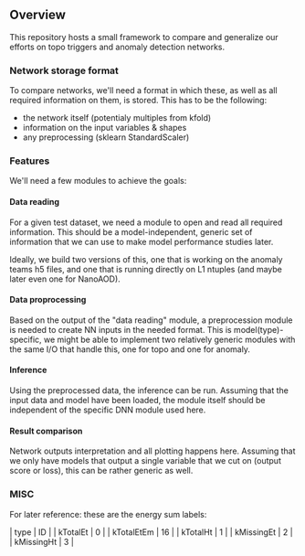 ## Overview
This repository hosts a small framework to compare and generalize our efforts on topo triggers and anomaly detection networks.

### Network storage format
To compare networks, we'll need a format in which these, as well as all required information on them, is stored. This has to be the following:

- the network itself (potentialy multiples from kfold)
- information on the input variables & shapes
- any preprocessing (sklearn StandardScaler)

### Features
We'll need a few modules to achieve the goals:

#### Data reading
For a given test dataset, we need a module to open and read all required information. This should be a model-independent, generic set of information that we can use to make model performance studies later.

Ideally, we build two versions of this, one that is working on the anomaly teams h5 files, and one that is running directly on L1 ntuples (and maybe later even one for NanoAOD).

#### Data proprocessing
Based on the output of the "data reading" module, a preprocession module is needed to create NN inputs in the needed format. This is model(type)-specific, we might be able to implement two relatively generic modules with the same I/O that handle this, one for topo and one for anomaly.

#### Inference
Using the preprocessed data, the inference can be run. Assuming that the input data and model have been loaded, the module itself should be independent of the specific DNN module used here.

#### Result comparison
Network outputs interpretation and all plotting happens here. Assuming that we only have models that output a single variable that we cut on (output score or loss), this can be rather generic as well.


### MISC
For later reference: these are the energy sum labels:

| type | ID |
| kTotalEt | 0 |
| kTotalEtEm | 16 |
| kTotalHt | 1 |
| kMissingEt | 2 |
| kMissingHt | 3 |